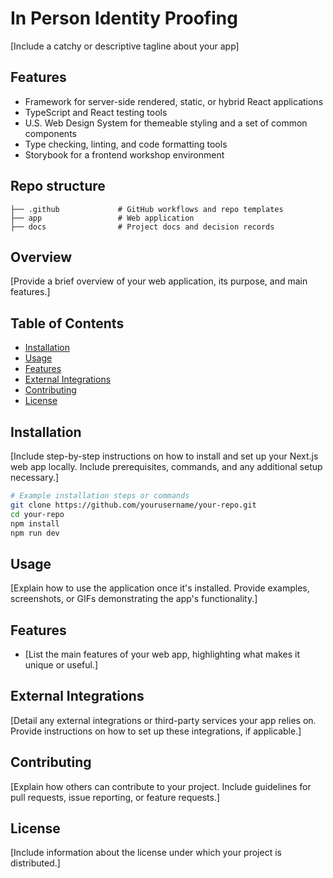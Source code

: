# In Person Identity Proofing

[Include a catchy or descriptive tagline about your app]

## Features

- Framework for server-side rendered, static, or hybrid React applications
- TypeScript and React testing tools
- U.S. Web Design System for themeable styling and a set of common components
- Type checking, linting, and code formatting tools
- Storybook for a frontend workshop environment

## Repo structure

```text
├── .github             # GitHub workflows and repo templates
├── app                 # Web application
├── docs                # Project docs and decision records
```

## Overview

[Provide a brief overview of your web application, its purpose, and main features.]

## Table of Contents

- [Installation](#installation)
- [Usage](#usage)
- [Features](#features)
- [External Integrations](#external-integrations)
- [Contributing](#contributing)
- [License](#license)

## Installation

[Include step-by-step instructions on how to install and set up your Next.js web app locally. Include prerequisites, commands, and any additional setup necessary.]

```bash
# Example installation steps or commands
git clone https://github.com/yourusername/your-repo.git
cd your-repo
npm install
npm run dev
```

## Usage

[Explain how to use the application once it's installed. Provide examples, screenshots, or GIFs demonstrating the app's functionality.]

## Features

- [List the main features of your web app, highlighting what makes it unique or useful.]

## External Integrations

[Detail any external integrations or third-party services your app relies on. Provide instructions on how to set up these integrations, if applicable.]

## Contributing

[Explain how others can contribute to your project. Include guidelines for pull requests, issue reporting, or feature requests.]

## License

[Include information about the license under which your project is distributed.]
